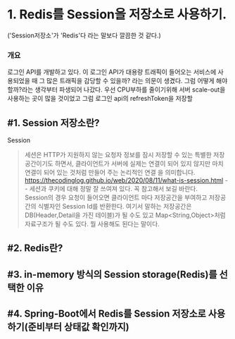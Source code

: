 # 1. Redis를 Session을 저장소로 사용하기.  
('Session저장소'가 'Redis'다 라는 말보다 깔끔한 것 같다.)
### 개요
로그인 API를 개발하고 있다. 이 로그인 API가 대용량 트래픽이 들어오는 서비스에 사용되었을 때 그 많은 트래픽을 감당할 수 있을까? 라는 의문이 생겼다. 그럼 어떻게 해야할까?라는 생각부터 파생되어 나갔다.
우선 CPU부하를 줄이기위해 서버 scale-out을 사용하는 곳이 많을 것이었고 그럼 로그인 api의 refreshToken을 저장할  
## #1. Session 저장소란?  
Session  
>세션은 HTTP가 지원하지 않는 요청자 정보를 잠시 저장할 수 있는 특별한 저장 공간이기도 하면서, 클라이언트가 서버에 실제는 연결이 되어 있지 않지만 마치 연결이 되어 있는 것처럼 만들어 주는 논리적인 연결 을 의미합니다.  
>https://thecodinglog.github.io/web/2020/08/11/what-is-session.html -- 세션과 쿠키에 대해 정말 잘 쓰여져 있다. 꼭 참고해서 보길 바란다.  
Session의 경우 요청이 들어오면 클라이언트 마다 저장공간을 부여하고 저장공간의 식별자인 Session Id를 반환한다. 여기서 말하는 저장공간은 DB(Header,Detail을 가진 테이블)가 될 수도 있고 
Map<String,Object>처럼 자료구조가 될 수도 있다. 뭘 사용해도 된다는 말이다.


## #2. Redis란?  

## #3. in-memory 방식의 Session storage(Redis)를 선택한 이유

## #4. Spring-Boot에서 Redis를 Session 저장소로 사용하기(준비부터 상태값 확인까지)
